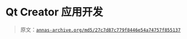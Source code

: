 # Qt Creator 应用开发

> 原文：[`annas-archive.org/md5/27c7d87c779f8446e54a74757f855137`](https://annas-archive.org/md5/27c7d87c779f8446e54a74757f855137)
